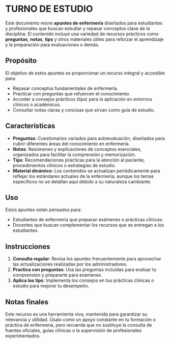 # TURNO DE ESTUDIO

Este documento reúne **apuntes de enfermería** diseñados para estudiantes y profesionales que buscan estudiar y repasar conceptos clave de la disciplina. El contenido incluye una variedad de recursos prácticos como **preguntas**, **notas**, **tips** y otros materiales útiles para reforzar el aprendizaje y la preparación para evaluaciones o demás.

## Propósito
El objetivo de estos apuntes es proporcionar un recurso integral y accesible para:
- Repasar conceptos fundamentales de enfermería.
- Practicar con preguntas que refuercen el conocimiento.
- Acceder a consejos prácticos (tips) para la aplicación en entornos clínicos o académicos.
- Consultar notas claras y concisas que sirvan como guía de estudio.

## Características
- **Preguntas**: Cuestionarios variados para autoevaluación, diseñados para cubrir diferentes áreas del conocimiento en enfermería.
- **Notas**: Resúmenes y explicaciones de conceptos esenciales, organizados para facilitar la comprensión y memorización.
- **Tips**: Recomendaciones prácticas para la atención al paciente, procedimientos clínicos o estrategias de estudio.
- **Material dinámico**: Los contenidos se actualizan periódicamente para reflejar los estándares actuales de la enfermería, aunque los temas específicos no se detallan aquí debido a su naturaleza cambiante.

## Uso
Estos apuntes están pensados para:
- Estudiantes de enfermería que preparan exámenes o prácticas clínicas.
- Docentes que buscan complementar los recursos que se entregan a los estudiantes.


## Instrucciones
1. **Consulta regular**: Revisa los apuntes frecuentemente para aprovechar las actualizaciones realizadas por los administradores.
2. **Practica con preguntas**: Usa las preguntas incluidas para evaluar tu comprensión y prepararte para exámenes.
3. **Aplica los tips**: Implementa los consejos en tus prácticas clínicas o estudio para mejorar tu desempeño.

## Notas finales
Este recurso es una herramienta viva, mantenida para garantizar su relevancia y utilidad. Úsalo como un apoyo constante en tu formación o práctica de enfermería, pero recuerda que no sustituye la consulta de fuentes oficiales, guías clínicas o la supervisión de profesionales experimentados.

